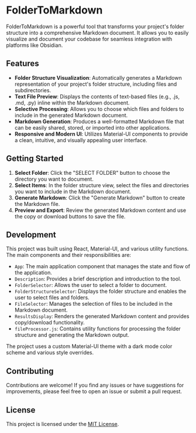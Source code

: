 # FolderToMarkdown

FolderToMarkdown is a powerful tool that transforms your project's folder structure into a comprehensive Markdown document. It allows you to easily visualize and document your codebase for seamless integration with platforms like Obsidian.

## Features

- **Folder Structure Visualization**: Automatically generates a Markdown representation of your project's folder structure, including files and subdirectories.
- **Text File Preview**: Displays the contents of text-based files (e.g., .js, .md, .py) inline within the Markdown document.
- **Selective Processing**: Allows you to choose which files and folders to include in the generated Markdown document.
- **Markdown Generation**: Produces a well-formatted Markdown file that can be easily shared, stored, or imported into other applications.
- **Responsive and Modern UI**: Utilizes Material-UI components to provide a clean, intuitive, and visually appealing user interface.

## Getting Started

1. **Select Folder**: Click the "SELECT FOLDER" button to choose the directory you want to document.
2. **Select Items**: In the folder structure view, select the files and directories you want to include in the Markdown document.
3. **Generate Markdown**: Click the "Generate Markdown" button to create the Markdown file.
4. **Preview and Export**: Review the generated Markdown content and use the copy or download buttons to save the file.

## Development

This project was built using React, Material-UI, and various utility functions. The main components and their responsibilities are:

- `App`: The main application component that manages the state and flow of the application.
- `Description`: Provides a brief description and introduction to the tool.
- `FolderSelector`: Allows the user to select a folder to document.
- `FolderStructureSelector`: Displays the folder structure and enables the user to select files and folders.
- `FileSelector`: Manages the selection of files to be included in the Markdown document.
- `ResultsDisplay`: Renders the generated Markdown content and provides copy/download functionality.
- `fileProcessor.js`: Contains utility functions for processing the folder structure and generating the Markdown output.

The project uses a custom Material-UI theme with a dark mode color scheme and various style overrides.

## Contributing

Contributions are welcome! If you find any issues or have suggestions for improvements, please feel free to open an issue or submit a pull request.

## License

This project is licensed under the [MIT License](LICENSE).